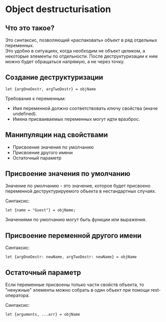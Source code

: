 # Object destructurisation

## Что это такое?

Это синтаксис, позволяющий «распаковать» объект в ряд отдельных переменных.  
Это удобно в ситуациях, когда необходим не объект целиком, а некоторые элементы по отдельности. После деструктуризации к ним можно будет обращаться напрямую, а не через точку.

## Создание деструктуризации

```
let {argOneDestr, argTwoDestr} = objName
```
Требования к переменным:
- Имя переменной должно соответствовать ключу свойства (иначе undefined).
- Имена присваиваемых переменных могут идти вразброс.

## Манипуляции над свойствами

- Присвоение значения по умолчанию
- Присвоение другого имени
- Остаточный параметр

## Присвоение значения по умолчанию

Значение по умолчанию - это значение, которое будет присвоено переменной деструктурируемого объекта в нестандартных случаях.

Синтаксис:
```
let {name = "Guest"} = objName;
```

Значениями по умолчанию могут быть функции или выражения.

## Присвоение переменной другого имени

Синтаксис:
```
let {argOneDestr: newName, argTwoDestr: newName} = objName
```

## Остаточный параметр

Если переменные присвоены только части свойств объекта, то "ненужные" элементы можно собрать в один объект при помощи rest-оператора.

Синтаксис:
``` 
let {arguments, ...arr} = objName
```